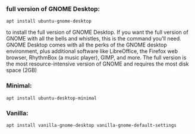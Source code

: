 ### full version of GNOME Desktop:
```
apt install ubuntu-gnome-desktop
```
to install the full version of GNOME Desktop. 
If you want the full version of GNOME with all the bells and whistles, this is the command you'll need.
GNOME Desktop comes with all the perks of the GNOME desktop environment, plus additional software like LibreOffice, the Firefox web browser, RhythmBox (a music player), GIMP, and more.
The full version is the most resource-intensive version of GNOME and requires the most disk space (2GB)

### Minimal:
```
apt install ubuntu-desktop-minimal
```
### Vanilla:
```
apt install vanilla-gnome-desktop vanilla-gnome-default-settings
```
